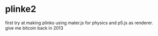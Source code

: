 # plinke2
first try at making plinko using mater.js for physics and p5.js as renderer. give me bitcoin back in 2013
